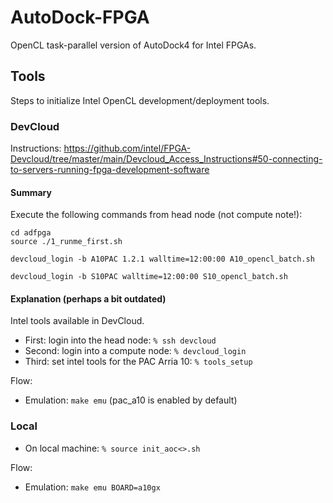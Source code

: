 # AutoDock-FPGA

OpenCL task-parallel version of AutoDock4 for Intel FPGAs.

## Tools

Steps to initialize Intel OpenCL development/deployment tools.

### DevCloud

Instructions: https://github.com/intel/FPGA-Devcloud/tree/master/main/Devcloud_Access_Instructions#50-connecting-to-servers-running-fpga-development-software

#### Summary

Execute the following commands from head node (not compute note!):

```
cd adfpga
source ./1_runme_first.sh
```

```
devcloud_login -b A10PAC 1.2.1 walltime=12:00:00 A10_opencl_batch.sh
```

```
devcloud_login -b S10PAC walltime=12:00:00 S10_opencl_batch.sh
```

#### Explanation (perhaps a bit outdated)

Intel tools available in DevCloud.

* First: login into the head node: `% ssh devcloud`
* Second: login into a compute node: `% devcloud_login`
* Third: set intel tools for the PAC Arria 10: `% tools_setup`

Flow:

* Emulation: `make emu` (pac_a10 is enabled by default)

### Local

* On local machine: `% source init_aoc<>.sh`

Flow:

* Emulation: `make emu BOARD=a10gx`
